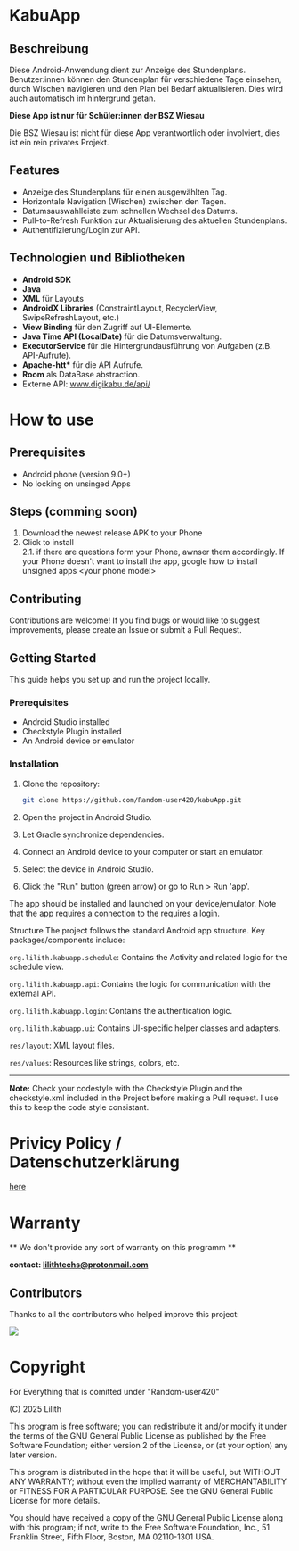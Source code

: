 # KabuApp

## Beschreibung

Diese Android-Anwendung dient zur Anzeige des Stundenplans. Benutzer:innen können den Stundenplan für verschiedene Tage einsehen, durch Wischen navigieren und den Plan bei Bedarf aktualisieren. Dies wird auch automatisch im hintergrund getan.

**Diese App ist nur für Schüler:innen der BSZ Wiesau**

Die BSZ Wiesau ist nicht für diese App verantwortlich oder involviert, dies ist ein rein privates Projekt.

## Features

* Anzeige des Stundenplans für einen ausgewählten Tag.
* Horizontale Navigation (Wischen) zwischen den Tagen.
* Datumsauswahlleiste zum schnellen Wechsel des Datums.
* Pull-to-Refresh Funktion zur Aktualisierung des aktuellen Stundenplans.
* Authentifizierung/Login zur API.

## Technologien und Bibliotheken

* **Android SDK**
* **Java**
* **XML** für Layouts
* **AndroidX Libraries** (ConstraintLayout, RecyclerView, SwipeRefreshLayout, etc.)
* **View Binding** für den Zugriff auf UI-Elemente.
* **Java Time API (LocalDate)** für die Datumsverwaltung.
* **ExecutorService** für die Hintergrundausführung von Aufgaben (z.B. API-Aufrufe).
* **Apache-htt\*** für die API Aufrufe.
* **Room** als DataBase abstraction.
* Externe API: www.digikabu.de/api/

# How to use

## Prerequisites
* Android phone (version 9.0+)
* No locking on unsinged Apps

## Steps (comming soon)
1. Download the newest release APK to your Phone
2. Click to install\
  2.1. if there are questions form your Phone, awnser them accordingly. If your Phone doesn't want to install the app, google how to install unsigned apps  \<your phone model>   
  
## Contributing

Contributions are welcome! If you find bugs or would like to suggest improvements, please create an Issue or submit a Pull Request.

## Getting Started

This guide helps you set up and run the project locally.

### Prerequisites

* Android Studio installed
* Checkstyle Plugin installed
* An Android device or emulator

### Installation

1. Clone the repository:
   ```bash
   git clone https://github.com/Random-user420/kabuApp.git
2. Open the project in Android Studio.
3. Let Gradle synchronize dependencies.
   
4. Connect an Android device to your computer or start an emulator.
5. Select the device in Android Studio.
6. Click the "Run" button (green arrow) or go to Run > Run 'app'.

The app should be installed and launched on your device/emulator. Note that the app requires a connection to the requires a login.

Structure
The project follows the standard Android app structure. Key packages/components include:

```org.lilith.kabuapp.schedule```: Contains the Activity and related logic for the schedule view.

```org.lilith.kabuapp.api```: Contains the logic for communication with the external API.

```org.lilith.kabuapp.login```: Contains the authentication logic.

```org.lilith.kabuapp.ui```: Contains UI-specific helper classes and adapters.

```res/layout```: XML layout files.

```res/values```: Resources like strings, colors, etc.

---
**Note:**
Check your codestyle with the Checkstyle Plugin and the checkstyle.xml included in the Project before making a Pull request. I use this to keep the code style consistant.

# Privicy Policy / Datenschutzerklärung
[here](https://github.com/Random-user420/kabuApp/blob/03a3f4968481bb9b7f2bf1d6e39d4fefae375c66/PRIVACY.md)

# Warranty
** We don't provide any sort of warranty on this programm **

**contact: lilithtechs@protonmail.com**

## Contributors

<p>Thanks to all the contributors who helped improve this project:</p>
<a href="https://github.com/Random-user420/kabuApp/graphs/contributors">
  <img src="https://contrib.rocks/image?repo=Random-user420/kabuApp" />
</a>

# Copyright
For Everything that is comitted under "Random-user420"

(C) 2025 Lilith

This program is free software; you can redistribute it and/or modify
it under the terms of the GNU General Public License as published by
the Free Software Foundation; either version 2 of the License, or
(at your option) any later version.

This program is distributed in the hope that it will be useful,
but WITHOUT ANY WARRANTY; without even the implied warranty of
MERCHANTABILITY or FITNESS FOR A PARTICULAR PURPOSE.  See the
GNU General Public License for more details.

You should have received a copy of the GNU General Public License along
with this program; if not, write to the Free Software Foundation, Inc.,
51 Franklin Street, Fifth Floor, Boston, MA 02110-1301 USA.
